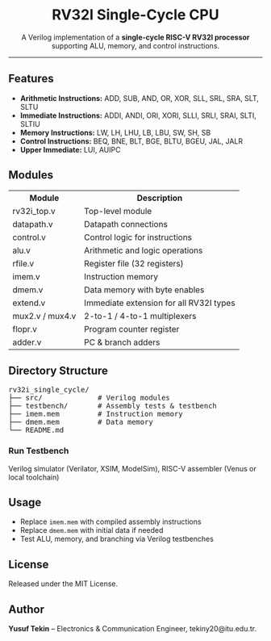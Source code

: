 # <center>RV32I Single-Cycle CPU</center>

<p align="center">
A Verilog implementation of a <b>single-cycle RISC-V RV32I processor</b> supporting ALU, memory, and control instructions.
</p>

<hr>

<h2>Features</h2>
<ul>
  <li><b>Arithmetic Instructions:</b> ADD, SUB, AND, OR, XOR, SLL, SRL, SRA, SLT, SLTU</li>
  <li><b>Immediate Instructions:</b> ADDI, ANDI, ORI, XORI, SLLI, SRLI, SRAI, SLTI, SLTIU</li>
  <li><b>Memory Instructions:</b> LW, LH, LHU, LB, LBU, SW, SH, SB</li>
  <li><b>Control Instructions:</b> BEQ, BNE, BLT, BGE, BLTU, BGEU, JAL, JALR</li>
  <li><b>Upper Immediate:</b> LUI, AUIPC</li>
</ul>

<h2>Modules</h2>
<table>
  <tr><th>Module</th><th>Description</th></tr>
  <tr><td>rv32i_top.v</td><td>Top-level module</td></tr>
  <tr><td>datapath.v</td><td>Datapath connections</td></tr>
  <tr><td>control.v</td><td>Control logic for instructions</td></tr>
  <tr><td>alu.v</td><td>Arithmetic and logic operations</td></tr>
  <tr><td>rfile.v</td><td>Register file (32 registers)</td></tr>
  <tr><td>imem.v</td><td>Instruction memory</td></tr>
  <tr><td>dmem.v</td><td>Data memory with byte enables</td></tr>
  <tr><td>extend.v</td><td>Immediate extension for all RV32I types</td></tr>
  <tr><td>mux2.v / mux4.v</td><td>2-to-1 / 4-to-1 multiplexers</td></tr>
  <tr><td>flopr.v</td><td>Program counter register</td></tr>
  <tr><td>adder.v</td><td>PC & branch adders</td></tr>
</table>

<h2>Directory Structure</h2>
<pre>
rv32i_single_cycle/
├── src/             # Verilog modules
├── testbench/       # Assembly tests & testbench
├── imem.mem         # Instruction memory
├── dmem.mem         # Data memory
└── README.md
</pre>

<h3>Run Testbench</h3>
<p>Verilog simulator (Verilator, XSIM, ModelSim), RISC-V assembler (Venus or local toolchain)</p>

<h2>Usage</h2>
<ul>
  <li>Replace <code>imem.mem</code> with compiled assembly instructions</li>
  <li>Replace <code>dmem.mem</code> with initial data if needed</li>
  <li>Test ALU, memory, and branching via Verilog testbenches</li>
</ul>

<h2>License</h2>
<p>Released under the MIT License.</p>

<h2>Author</h2>
<p><b>Yusuf Tekin</b> – Electronics & Communication Engineer, tekiny20@itu.edu.tr.</p>
